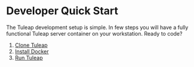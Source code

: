 # Developer Quick Start

The Tuleap development setup is simple. In few steps you will have a
fully functional Tuleap server container on your workstation. Ready to
code?

1. [Clone Tuleap](./quick-start/clone-tuleap.md)
1. [Install Docker](./quick-start/install-docker.md)
1. [Run Tuleap](./quick-start/run-tuleap.md)
